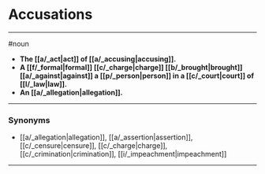 # Accusations
---
#noun
- **The [[a/_act|act]] of [[a/_accusing|accusing]].**
- **A [[f/_formal|formal]] [[c/_charge|charge]] [[b/_brought|brought]] [[a/_against|against]] a [[p/_person|person]] in a [[c/_court|court]] of [[l/_law|law]].**
- **An [[a/_allegation|allegation]].**
---
### Synonyms
- [[a/_allegation|allegation]], [[a/_assertion|assertion]], [[c/_censure|censure]], [[c/_charge|charge]], [[c/_crimination|crimination]], [[i/_impeachment|impeachment]]
---
